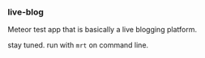 ### live-blog

Meteor test app that is basically a live blogging platform.

stay tuned. run with `mrt` on command line.

